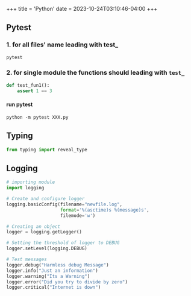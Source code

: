 +++
title = 'Python'
date = 2023-10-24T03:10:46-04:00
+++

## Pytest
### 1. for all files' name leading with test_
```bash
pytest
```
### 2. for single module the functions should leading with `test_`
```python
def test_fun1():
    assert 1 == 3
```
#### run pytest
```
python -m pytest XXX.py
```

## Typing
```python
from typing import reveal_type
```

## Logging
```python
# importing module
import logging

# Create and configure logger
logging.basicConfig(filename="newfile.log",
					format='%(asctime)s %(message)s',
					filemode='w')

# Creating an object
logger = logging.getLogger()

# Setting the threshold of logger to DEBUG
logger.setLevel(logging.DEBUG)

# Test messages
logger.debug("Harmless debug Message")
logger.info("Just an information")
logger.warning("Its a Warning")
logger.error("Did you try to divide by zero")
logger.critical("Internet is down")
```

